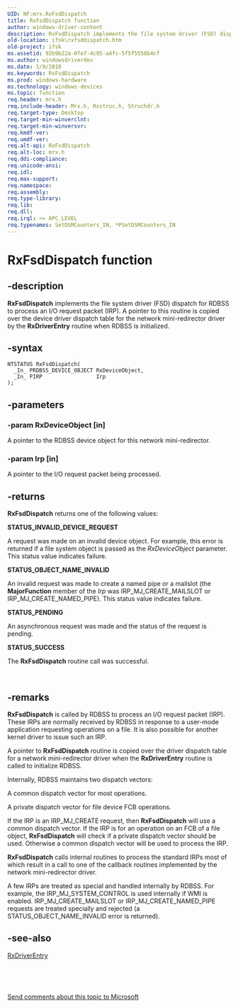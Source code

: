 ```yaml
---
UID: NF:mrx.RxFsdDispatch
title: RxFsdDispatch function
author: windows-driver-content
description: RxFsdDispatch implements the file system driver (FSD) dispatch for RDBSS to process an I/O request packet (IRP).
old-location: ifsk\rxfsddispatch.htm
old-project: ifsk
ms.assetid: 92b9b22a-0fe7-4c95-a4fc-5f5f5558b4cf
ms.author: windowsdriverdev
ms.date: 1/9/2018
ms.keywords: RxFsdDispatch
ms.prod: windows-hardware
ms.technology: windows-devices
ms.topic: function
req.header: mrx.h
req.include-header: Mrx.h, Rxstruc.h, Struchdr.h
req.target-type: Desktop
req.target-min-winverclnt: 
req.target-min-winversvr: 
req.kmdf-ver: 
req.umdf-ver: 
req.alt-api: RxFsdDispatch
req.alt-loc: mrx.h
req.ddi-compliance: 
req.unicode-ansi: 
req.idl: 
req.max-support: 
req.namespace: 
req.assembly: 
req.type-library: 
req.lib: 
req.dll: 
req.irql: <= APC_LEVEL
req.typenames: SetDSMCounters_IN, *PSetDSMCounters_IN
---
```


# RxFsdDispatch function



## -description
<b>RxFsdDispatch</b> implements the file system driver (FSD) dispatch for RDBSS to process an I/O request packet (IRP). A pointer to this routine is copied over the device driver dispatch table for the network mini-redirector driver by the <b>RxDriverEntry</b> routine when RDBSS is initialized. 



## -syntax

````
NTSTATUS RxFsdDispatch(
  _In_ PRDBSS_DEVICE_OBJECT RxDeviceObject,
  _In_ PIRP                 Irp
);
````


## -parameters

### -param RxDeviceObject [in]

A pointer to the RDBSS device object for this network mini-redirector.


### -param Irp [in]

A pointer to the I/O request packet being processed.


## -returns
<b>RxFsdDispatch</b> returns one of the following values: 
<dl>
<dt><b>STATUS_INVALID_DEVICE_REQUEST</b></dt>
</dl>A request was made on an invalid device object. For example, this error is returned if a file system object is passed as the <i>RxDeviceObject</i> parameter. This status value indicates failure.
<dl>
<dt><b>STATUS_OBJECT_NAME_INVALID</b></dt>
</dl>An invalid request was made to create a named pipe or a mailslot (the <b>MajorFunction</b> member of the <i>Irp</i> was IRP_MJ_CREATE_MAILSLOT or IRP_MJ_CREATE_NAMED_PIPE). This status value indicates failure.
<dl>
<dt><b>STATUS_PENDING</b></dt>
</dl>An asynchronous request was made and the status of the request is pending.
<dl>
<dt><b>STATUS_SUCCESS</b></dt>
</dl>The <b>RxFsdDispatch</b> routine call was successful.

 


## -remarks
<b>RxFsdDispatch</b> is called by RDBSS to process an I/O request packet (IRP). These IRPs are normally received by RDBSS in response to a user-mode application requesting operations on a file. It is also possible for another kernel driver to issue such an IRP. 

A pointer to <b>RxFsdDispatch</b> routine is copied over the driver dispatch table for a network mini-redirector driver when the <b>RxDriverEntry</b> routine is called to initialize RDBSS. 

Internally, RDBSS maintains two dispatch vectors:

A common dispatch vector for most operations.

A private dispatch vector for file device FCB operations.

If the IRP is an IRP_MJ_CREATE request, then <b>RxFsdDispatch</b> will use a common dispatch vector. If the IRP is for an operation on an FCB of a file object, <b>RxFsdDispatch</b> will check if a private dispatch vector should be used. Otherwise a common dispatch vector will be used to process the IRP. 

<b>RxFsdDispatch</b> calls internal routines to process the standard IRPs most of which result in a call to one of the callback routines implemented by the network mini-redirector driver. 

A few IRPs are treated as special and handled internally by RDBSS. For example, the IRP_MJ_SYSTEM_CONTROL is used internally if WMI is enabled. IRP_MJ_CREATE_MAILSLOT or IRP_MJ_CREATE_NAMED_PIPE requests are treated specially and rejected (a STATUS_OBJECT_NAME_INVALID error is returned). 


## -see-also
<dl>
<dt>
<a href="..\rxprocs\nf-rxprocs-rxdriverentry.md">RxDriverEntry</a>
</dt>
</dl>
 

 

<a href="mailto:wsddocfb@microsoft.com?subject=Documentation%20feedback [ifsk\ifsk]:%20RxFsdDispatch routine%20 RELEASE:%20(1/9/2018)&amp;body=%0A%0APRIVACY STATEMENT%0A%0AWe use your feedback to improve the documentation. We don't use your email address for any other purpose, and we'll remove your email address from our system after the issue that you're reporting is fixed. While we're working to fix this issue, we might send you an email message to ask for more info. Later, we might also send you an email message to let you know that we've addressed your feedback.%0A%0AFor more info about Microsoft's privacy policy, see http://privacy.microsoft.com/en-us/default.aspx." title="Send comments about this topic to Microsoft">Send comments about this topic to Microsoft</a>

